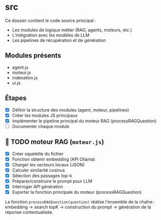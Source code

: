 # src

Ce dossier contient le code source principal :

- Les modules de logique métier (RAG, agents, moteurs, etc.)
- L’intégration avec les modèles de LLM
- Les pipelines de récupération et de génération

## Modules présents
- agent.js
- moteur.js
- indexation.js
- ui.js

## Étapes
- [x] Définir la structure des modules (agent, moteur, pipelines)
- [x] Créer les modules JS principaux
- [x] Implémenter le pipeline principal du moteur RAG (processRAGQuestion)
- [ ] Documenter chaque module

## 🚩 TODO moteur RAG (`moteur.js`)
- [x] Créer squelette du fichier
- [x] Fonction obtenir embedding (API Ollama)
- [x] Charger les vecteurs locaux (JSON)
- [x] Calculer similarité cosinus
- [x] Sélection des passages top-k
- [x] Préparer/construire le prompt pour LLM
- [x] Interroger API génération
- [x] Exporter la fonction principale du moteur (processRAGQuestion)

La fonction `processRAGQuestion(question)` réalise l'ensemble de la chaîne : embedding → search topK → construction du prompt → génération de la réponse contextualisée.
